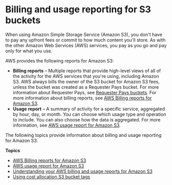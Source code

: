 # Billing and usage reporting for S3 buckets<a name="BucketBilling"></a>

When using Amazon Simple Storage Service \(Amazon S3\), you don't have to pay any upfront fees or commit to how much content you'll store\. As with the other Amazon Web Services \(AWS\) services, you pay as you go and pay only for what you use\.

AWS provides the following reports for Amazon S3:
+ **Billing reports** – Multiple reports that provide high\-level views of all of the activity for the AWS services that you're using, including Amazon S3\. AWS always bills the owner of the S3 bucket for Amazon S3 fees, unless the bucket was created as a Requester Pays bucket\. For more information about Requester Pays, see [Requester Pays buckets](RequesterPaysBuckets.md)\. For more information about billing reports, see [AWS Billing reports for Amazon S3](aws-billing-reports.md)\.
+ **Usage report** – A summary of activity for a specific service, aggregated by hour, day, or month\. You can choose which usage type and operation to include\. You can also choose how the data is aggregated\. For more information, see [AWS usage report for Amazon S3](aws-usage-report.md)\.

The following topics provide information about billing and usage reporting for Amazon S3\.

**Topics**
+ [AWS Billing reports for Amazon S3](aws-billing-reports.md)
+ [AWS usage report for Amazon S3](aws-usage-report.md)
+ [Understanding your AWS billing and usage reports for Amazon S3](aws-usage-report-understand.md)
+ [Using cost allocation S3 bucket tags](CostAllocTagging.md)